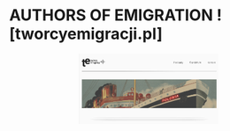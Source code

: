 # AUTHORS OF EMIGRATION ![tworcyemigracji.pl]

<div align="center">
  <img width="50%" src=Authors.png />
</div>


